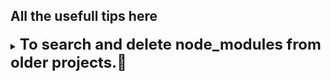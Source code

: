 ## All the usefull tips here

<details>
<summary><b style="font-size:24px">To search and delete node_modules from older projects.🚮</b></summary>

#### we all suddenly face problem with device space  getting full, main culprit for us developers is dependencies (node_modules), it can be more than 300MB+ 😲 for react and more if you add more dependencies later on, which we all do 🤦‍♂️.
#### There is a awesome tool to kill them, i mean not really kill but delete.
#### **[npkill](https://npkill.js.org/)** is just awesome easy to use cli tool.

- #### You can install globally by running 
```
$ npm i -g npkill
```
> #### Make sure you have node installed 

- #### You can also use it without installing it by running
```
$ npx npkill
```
<p align="center">
  <img src="https://npkill.js.org/img/start%20search.gif" width="48%" title="start search" alt="npkill searching">
  <img src="https://npkill.js.org/img/deleting.gif" width="48%" title="deleting" alt="npkill deleting">
</p>

<details>
<summary><em style="font-size:18px">More Examples</em></summary>
<p>
<ui>
<li>Search node_modules directories in your projects directory</li>
<code>$ npkill -d ~/projects</code></br></br>
<li>Displays the magenta color cursor... because I like magenta!</li>
<code>$ npkill --color magenta</code></br></br>
<li>List directories called "dist" and and show errors if any occur:</li>
<code>$ npkill --target dist -e</code></br></br>
<li>List vendor directories in your projects directory, sort by size, and show that in gb:</li>
<code>$ npkill -d '~/more projects' -gb --sort size --target vendor</code>
</ul>
</p>
</details>
</details>

</br></br>
